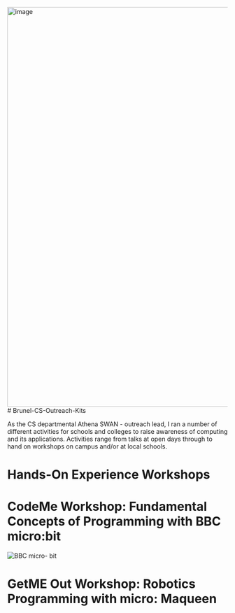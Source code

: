 <img width="914" alt="image" src="https://github.com/NadineAB/Brunel-CS-Outreach-Kits/assets/7339533/d71ee62b-d47c-4a35-bd5a-50655f87aa47"># Brunel-CS-Outreach-Kits

As the CS departmental Athena SWAN - outreach lead, I ran a number of different activities for schools and colleges to raise awareness of computing and its applications. Activities range from talks at open days through to hand on workshops on campus and/or at local schools.

# Hands-On Experience Workshops

# CodeMe Workshop: Fundamental Concepts of Programming with BBC micro:bit

![BBC micro- bit](https://github.com/NadineAB/Brunel-CS-Outreach-Kits/assets/7339533/f10853e8-6da2-455b-ae45-33c9f2d7013c)


# GetME Out Workshop: Robotics Programming with micro: Maqueen 
